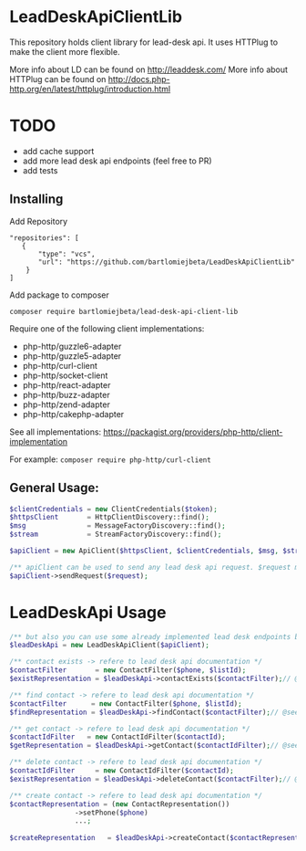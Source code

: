 # LeadDeskApiClientLib

This repository holds client library for lead-desk api. It uses HTTPlug to make the client more flexible.

More info about LD can be found on http://leaddesk.com/
More info about HTTPlug can be found on http://docs.php-http.org/en/latest/httplug/introduction.html

# TODO
- add cache support
- add more lead desk api endpoints (feel free to PR)
- add tests

## Installing

Add Repository

```
"repositories": [
   {
       "type": "vcs",
       "url": "https://github.com/bartlomiejbeta/LeadDeskApiClientLib"
    }
]
```

Add package to composer

`composer require bartlomiejbeta/lead-desk-api-client-lib`

Require one of the following client implementations:

- php-http/guzzle6-adapter
- php-http/guzzle5-adapter
- php-http/curl-client
- php-http/socket-client
- php-http/react-adapter
- php-http/buzz-adapter
- php-http/zend-adapter
- php-http/cakephp-adapter

See all implementations: https://packagist.org/providers/php-http/client-implementation

For example:
`composer require php-http/curl-client`


## General Usage:
```php
$clientCredentials = new ClientCredentials($token);
$httpsClient       = HttpClientDiscovery::find();
$msg               = MessageFactoryDiscovery::find();
$stream            = StreamFactoryDiscovery::find();

$apiClient = new ApiClient($httpsClient, $clientCredentials, $msg, $stream);

/** apiClient can be used to send any lead desk api request. $request must be instace of Psr RequestInterface*/
$apiClient->sendRequest($request);
```

# LeadDeskApi Usage

```php
/** but also you can use some already implemented lead desk endpoints by using this */
$leadDeskApi = new LeadDeskApiClient($apiClient);

/** contact exists -> refere to lead desk api documentation */
$contactFilter       = new ContactFilter($phone, $listId);
$existRepresentation = $leadDeskApi->contactExists($contactFilter);// @see ExistsRepresentation

/** find contact -> refere to lead desk api documentation */
$contactFilter      = new ContactFilter($phone, $listId);
$findRepresentation = $leadDeskApi->findContact($contactFilter);// @see FindRepresentation

/** get contact -> refere to lead desk api documentation */
$contactIdFilter   = new ContactIdFilter($contactId);
$getRepresentation = $leadDeskApi->getContact($contactIdFilter);// @see GetRepresentation

/** delete contact -> refere to lead desk api documentation */
$contactIdFilter     = new ContactIdFilter($contactId);
$existRepresentation = $leadDeskApi->deleteContact($contactFilter);// @see ExistsRepresentation

/** create contact -> refere to lead desk api documentation */
$contactRepresentation = (new ContactRepresentation())
				->setPhone($phone)
				...;
							
$createRepresentation   = $leadDeskApi->createContact($contactRepresentation);// @see CreateRepresentation

```